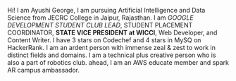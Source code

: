 Hi!
I am Ayushi George,
I am pursuing Artificial Intelligence and Data Science from JECRC College in Jaipur, Rajasthan.
I am *GOOGLE DEVELOPMENT STUDENT CLUB LEAD*, STUDENT PLACEMENT COORDINATOR, **STATE VICE PRESIDENT at WICCI**, Web Developer, and Content Writer.
I have 3 stars on Codechef and 4 stars in MySQ on HackerRank.
I am an ardent person with immense zeal & zest to work in distinct fields and domains. I am a technical plus creative person who is also a part of robotics club.
ahead, I am an AWS educate member and spark AR campus ambassador.


